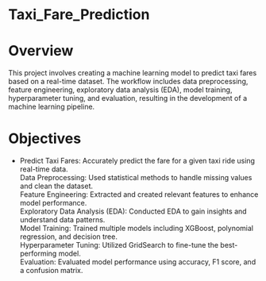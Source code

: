 # Taxi_Fare_Prediction

# Overview
This project involves creating a machine learning model to predict taxi fares based on a real-time dataset. The workflow includes data preprocessing, feature engineering, exploratory data analysis (EDA), model training, hyperparameter tuning, and evaluation, resulting in the development of a machine learning pipeline.

# Objectives
- Predict Taxi Fares: Accurately predict the fare for a given taxi ride using real-time data.  <br>
Data Preprocessing: Used statistical methods to handle missing values and clean the dataset. <br>
Feature Engineering: Extracted and created relevant features to enhance model performance. <br>
Exploratory Data Analysis (EDA): Conducted EDA to gain insights and understand data patterns. <br>
Model Training: Trained multiple models including XGBoost, polynomial regression, and decision tree. <br>
Hyperparameter Tuning: Utilized GridSearch to fine-tune the best-performing model. <br>
Evaluation: Evaluated model performance using accuracy, F1 score, and a confusion matrix. 
